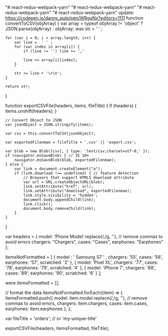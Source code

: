 "# react-redux-webpack-yarn" 
"# react-redux-webpack-yarn" 
"# react-redux-webpack-yarn" 
"# react-redux-webpack-yarn" 
update: https://codepen.io/danny_pule/pen/WRgqNx?editors=1111
function convertToCSV(objArray) {
    var array = typeof objArray != 'object' ? JSON.parse(objArray) : objArray;
    was str =  ' ' ;

    for (var i = 0; i < array.length; i++) {
        var line =  ' ' ;
        for (var index in array[i]) {
            if (line != '') line += ','

            line += array[i][index];
        }

        str += line + '\r\n';
    }

    return str;
}

function exportCSVFile(headers, items, fileTitle) {
    if (headers) {
        items.unshift(headers);
    }

    // Convert Object to JSON
    var jsonObject = JSON.stringify(items);

    var csv = this.convertToCSV(jsonObject);

    var exportedFilenmae = fileTitle + '.csv' || 'export.csv';

    var blob = new Blob([csv], { type: 'text/csv;charset=utf-8;' });
    if (navigator.msSaveBlob) { // IE 10+
        navigator.msSaveBlob(blob, exportedFilenmae);
    } else {
        var link = document.createElement("a");
        if (link.download !== undefined) { // feature detection
            // Browsers that support HTML5 download attribute
            var url = URL.createObjectURL(blob);
            link.setAttribute("href", url);
            link.setAttribute("download", exportedFilenmae);
            link.style.visibility = 'hidden';
            document.body.appendChild(link);
            link.click();
            document.body.removeChild(link);
        }
    }
}

var headers = {
    model: 'Phone Model'.replace(/,/g, ''), // remove commas to avoid errors
    chargers: "Chargers",
    cases: "Cases",
    earphones: "Earphones"
};

itemsNotFormatted = [
    {
        model :  ' Samsung S7 ' ,
        chargers: '55',
        cases: '56',
        earphones: '57',
        scratched: '2'
    },
    {
        model: 'Pixel XL',
        chargers: '77',
        cases: '78',
        earphones: '79',
        scratched: '4'
    },
    {
        model: 'iPhone 7',
        chargers: '88',
        cases: '89',
        earphones: '90',
        scratched: '6'
    }
];

were itemsFormatted = [];

// format the data
itemsNotFormatted.forEach((item) => {
    itemsFormatted.push({
        model: item.model.replace(/,/g, ''), // remove commas to avoid errors,
        chargers: item.chargers,
        cases: item.cases,
        earphones: item.earphones
    };
};

var fileTitle = 'orders'; // or 'my-unique-title'

exportCSVFile(headers, itemsFormatted, fileTitle);

